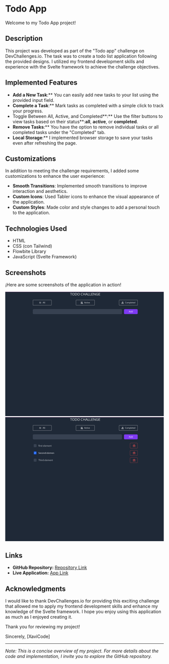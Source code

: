 # Todo App
Welcome to my Todo App project!

## Description
This project was developed as part of the "Todo app" challenge on DevChallenges.io. The task was to create a todo list application following the provided designs. I utilized my frontend development skills and experience with the Svelte framework to achieve the challenge objectives.

## Implemented Features
- **Add a New Task**:** You can easily add new tasks to your list using the provided input field.
- **Complete a Task**:** Mark tasks as completed with a simple click to track your progress.
- Toggle Between All, Active, and Completed**:** Use the filter buttons to view tasks based on their status**:**all**, **active**, or **completed**.
- **Remove Tasks**:** You have the option to remove individual tasks or all completed tasks under the "Completed" tab.
- **Local Storage**:** I implemented browser storage to save your tasks even after refreshing the page.



## Customizations

In addition to meeting the challenge requirements, I added some customizations to enhance the user experience:

- **Smooth Transitions**: Implemented smooth transitions to improve interaction and aesthetics.
- **Custom Icons**: Used Tabler icons to enhance the visual appearance of the application.
- **Custom Styles**: Made color and style changes to add a personal touch to the application.

## Technologies Used

- HTML
- CSS (con Tailwind)
- Flowbite Library
- JavaScript (Svelte Framework)

## Screenshots

¡Here are some screenshots of the application in action!

![Screenshots 1](/src/assets/one.png)
![Screenshots 2](/src/assets/two.png)

## Links

- **GitHub Repository:** [Repository Link](https://github.com/xabi1000/todo_challenge)
- **Live Application:** [App Link](https://todo-challenge-io.netlify.app/)

## Acknowledgments

I would like to thank DevChallenges.io for providing this exciting challenge that allowed me to apply my frontend development skills and enhance my knowledge of the Svelte framework. I hope you enjoy using this application as much as I enjoyed creating it.

Thank you for reviewing my project!

Sincerely,
[XaviCode]

---

*Note: This is a concise overview of my project. For more details about the code and implementation, I invite you to explore the GitHub repository.*
